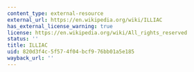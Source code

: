 ```yaml
---
content_type: external-resource
external_url: https://en.wikipedia.org/wiki/ILLIAC
has_external_license_warning: true
license: https://en.wikipedia.org/wiki/All_rights_reserved
status: ''
title: ILLIAC
uid: 820d3f4c-5f57-4f04-bcf9-76bb01a5e185
wayback_url: ''
---
```

